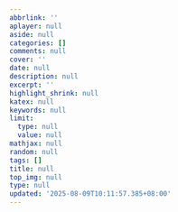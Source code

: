 ```yaml
---
abbrlink: ''
aplayer: null
aside: null
categories: []
comments: null
cover: ''
date: null
description: null
excerpt: ''
highlight_shrink: null
katex: null
keywords: null
limit:
  type: null
  value: null
mathjax: null
random: null
tags: []
title: null
top_img: null
type: null
updated: '2025-08-09T10:11:57.385+08:00'
---
```

